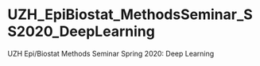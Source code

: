 # UZH_EpiBiostat_MethodsSeminar_SS2020_DeepLearning
UZH Epi/Biostat Methods Seminar Spring 2020: Deep Learning
